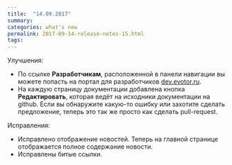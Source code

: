 ```yaml
---
title:  "14.09.2017"
summary:
categories: what's new
permalink: 2017-09-14-release-notes-15.html
tags:
---
```


Улучшения:

* По ссылке **Разработчикам**, расположенной в панели навигации вы можете попасть на портал для разработчиков [dev.evotor.ru](https://dev.evotor.ru).
* На каждую страницу документации добавлена кнопка **Редактировать**, которая ведёт на исходники документации на github. Если вы обнаружите какую-то ошибку или захотите сделать предложение, теперь это так же просто как сделать pull-request.

Исправления:

* Исправлено отображение новостей. Теперь на главной странице отображается полное содержание новости.
* Исправлены битые ссылки.
